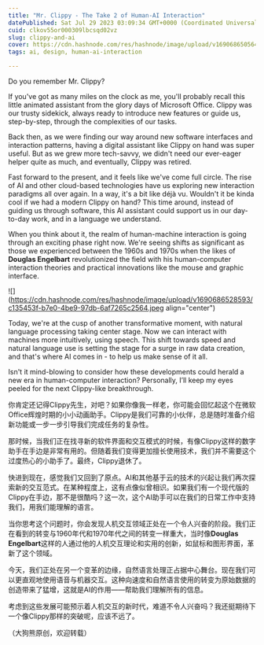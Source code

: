 ```yaml
---
title: "Mr. Clippy - The Take 2 of Human-AI Interaction"
datePublished: Sat Jul 29 2023 03:09:34 GMT+0000 (Coordinated Universal Time)
cuid: clkov55or000309lbcsqd02vz
slug: clippy-and-ai
cover: https://cdn.hashnode.com/res/hashnode/image/upload/v1690686505649/cf99f233-0b44-470b-bd9c-b90509c78b73.png
tags: ai, design, human-ai-interaction

---
```


Do you remember Mr. Clippy?

If you've got as many miles on the clock as me, you'll probably recall this little animated assistant from the glory days of Microsoft Office. Clippy was our trusty sidekick, always ready to introduce new features or guide us, step-by-step, through the complexities of our tasks.

Back then, as we were finding our way around new software interfaces and interaction patterns, having a digital assistant like Clippy on hand was super useful. But as we grew more tech-savvy, we didn't need our ever-eager helper quite as much, and eventually, Clippy was retired.

Fast forward to the present, and it feels like we've come full circle. The rise of AI and other cloud-based technologies have us exploring new interaction paradigms all over again. In a way, it's a bit like déjà vu. Wouldn't it be kinda cool if we had a modern Clippy on hand? This time around, instead of guiding us through software, this AI assistant could support us in our day-to-day work, and in a language we understand.

When you think about it, the realm of human-machine interaction is going through an exciting phase right now. We're seeing shifts as significant as those we experienced between the 1960s and 1970s when the likes of **Douglas Engelbart** revolutionized the field with his human-computer interaction theories and practical innovations like the mouse and graphic interface.

![](https://cdn.hashnode.com/res/hashnode/image/upload/v1690686528593/c135453f-b7e0-4be9-97db-6af7265c2564.jpeg align="center")

Today, we're at the cusp of another transformative moment, with natural language processing taking center stage. Now we can interact with machines more intuitively, using speech. This shift towards speed and natural language use is setting the stage for a surge in raw data creation, and that's where AI comes in - to help us make sense of it all.

Isn't it mind-blowing to consider how these developments could herald a new era in human-computer interaction? Personally, I’ll keep my eyes peeled for the next Clippy-like breakthrough.

你肯定还记得Clippy先生，对吧？如果你像我一样老，你可能会回忆起这个在微软Office辉煌时期的小小动画助手。Clippy是我们可靠的小伙伴，总是随时准备介绍新功能或一步一步引导我们完成任务的复杂性。

那时候，当我们正在找寻新的软件界面和交互模式的时候，有像Clippy这样的数字助手在手边是非常有用的。但随着我们变得更加擅长使用技术，我们并不需要这个过度热心的小助手了。最终，Clippy退休了。

快进到现在，感觉我们又回到了原点。AI和其他基于云的技术的兴起让我们再次探索新的交互范式。在某种程度上，这有点像似曾相识。如果我们有一个现代版的Clippy在手边，那不是很酷吗？这一次，这个AI助手可以在我们的日常工作中支持我们，用我们能理解的语言。

当你思考这个问题时，你会发现人机交互领域正处在一个令人兴奋的阶段。我们正在看到的转变与1960年代和1970年代之间的转变一样重大，当时像**Douglas Engelbart**这样的人通过他的人机交互理论和实用的创新，如鼠标和图形界面，革新了这个领域。

今天，我们正处在另一个变革的边缘，自然语言处理正占据中心舞台。现在我们可以更直观地使用语音与机器交互。这种向速度和自然语言使用的转变为原始数据的创造带来了猛增，这就是AI的作用——帮助我们理解所有的信息。

考虑到这些发展可能预示着人机交互的新时代，难道不令人兴奋吗？我还挺期待下一个像Clippy那样的突破呢，应该不远了。

（大狗熊原创，欢迎转载）